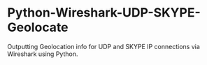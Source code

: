 # Python-Wireshark-UDP-SKYPE-Geolocate
Outputting Geolocation info for UDP and SKYPE IP connections via Wireshark using Python.
